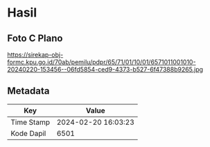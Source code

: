 # Hasil

## Foto C Plano

https://sirekap-obj-formc.kpu.go.id/70ab/pemilu/pdpr/65/71/01/10/01/6571011001010-20240220-153456--06fd5854-ced9-4373-b527-6f47388b9265.jpg


## Metadata

| Key        | Value               |
| ---------- | ------------------- |
| Time Stamp | 2024-02-20 16:03:23 |
| Kode Dapil | 6501                |



